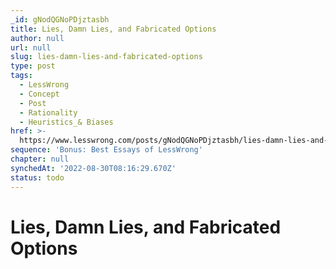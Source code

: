 ```yaml
---
_id: gNodQGNoPDjztasbh
title: Lies, Damn Lies, and Fabricated Options
author: null
url: null
slug: lies-damn-lies-and-fabricated-options
type: post
tags:
  - LessWrong
  - Concept
  - Post
  - Rationality
  - Heuristics_& Biases
href: >-
  https://www.lesswrong.com/posts/gNodQGNoPDjztasbh/lies-damn-lies-and-fabricated-options
sequence: 'Bonus: Best Essays of LessWrong'
chapter: null
synchedAt: '2022-08-30T08:16:29.670Z'
status: todo
---
```


# Lies, Damn Lies, and Fabricated Options
